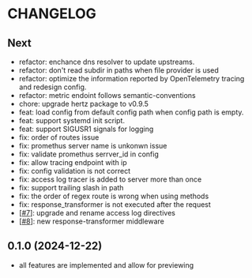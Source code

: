 # CHANGELOG

## Next

- refactor: enchance dns resolver to update upstreams.
- refactor: don't read subdir in paths when file provider is used
- refactor: optimize the information reported by OpenTelemetry tracing and redesign config.
- refactor: metric endoint follows semantic-conventions
- chore: upgrade hertz package to v0.9.5
- feat: load config from default config path when config path is empty.
- feat: support systemd init script.
- feat: support SIGUSR1 signals for logging
- fix: order of routes issue
- fix: promethus server name is unkonwn issue
- fix: validate promethus serrver_id in config
- fix: allow tracing endpoint with ip
- fix: config validation is not correct
- fix: access log tracer is added to server more than once
- fix: support trailing slash in path
- fix: the order of regex route is wrong when using methods
- fix: response_transformer is not executed after the request
- [[#7](https://github.com/nite-coder/bifrost/pull/7)]: upgrade and rename access log directives
- [[#8](https://github.com/nite-coder/bifrost/pull/8)]: new response-transformer middleware

## 0.1.0 (2024-12-22)

- all features are implemented and allow for previewing
